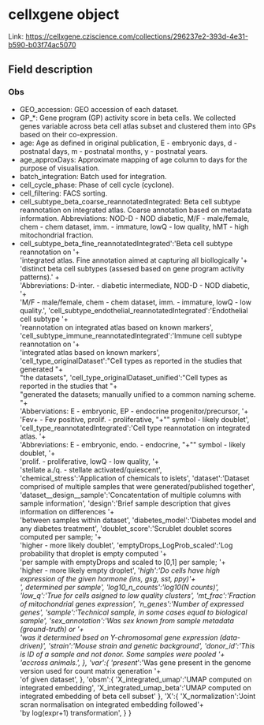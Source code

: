 # cellxgene object

Link: https://cellxgene.cziscience.com/collections/296237e2-393d-4e31-b590-b03f74ac5070

## Field description

### Obs
- GEO_accession: GEO accession of each dataset.
- GP_*: Gene program (GP) activity score in beta cells. We collected genes variable across beta cell atlas subset and clustered them into GPs based on their co-expression.
- age: Age as defined in original publication, E - embryonic days, d - postnatal days, m - postnatal months, y - postnatal years.
- age_approxDays: Approximate mapping of age column to days for the purpose of visualisation.
- batch_integration: Batch used for integration.
- cell_cycle_phase: Phase of cell cycle (cyclone).
- cell_filtering: FACS sorting.
- cell_subtype_beta_coarse_reannotatedIntegrated: Beta cell subtype reannotation on integrated atlas. Coarse annotation based on metadata information. Abbreviations: NOD-D - NOD diabetic, M/F - male/female, chem - chem dataset, imm. - immature, lowQ - low quality, hMT - high mitochondrial fraction.
- cell_subtype_beta_fine_reannotatedIntegrated':'Beta cell subtype reannotation on '+\
          'integrated atlas. Fine annotation aimed at capturing all biollogically '+\
          'distinct beta cell subtypes (assesed based on gene program activity patterns).' +\
          'Abbreviations: D-inter. - diabetic intermediate, NOD-D - NOD diabetic, '+\
          'M/F - male/female, chem - chem dataset, imm. - immature, lowQ - low quality.',
   'cell_subtype_endothelial_reannotatedIntegrated':'Endothelial cell subtype '+\
          'reannotation on integrated atlas based on known markers',
   'cell_subtype_immune_reannotatedIntegrated':'Immune cell subtype reannotation on '+\
          'integrated atlas based on known markers',
   'cell_type_originalDataset':"Cell types as reported in the studies that generated "+\
          "the datasets",
   'cell_type_originalDataset_unified':"Cell types as reported in the studies that "+\
          "generated the datasets; manually unified to a common naming scheme. "+\
          'Abberviations: E - embryonic, EP - endocrine progenitor/precursor, '+\
          'Fev+ - Fev positive, prolif. - proliferative, "+"" symbol - likely doublet',
   'cell_type_reannotatedIntegrated':'Cell type reannotation on integrated atlas. '+\
          'Abbreviations: E - embryonic, endo. - endocrine, "+"" symbol - likely doublet, '+\
          'prolif. - proliferative, lowQ - low quality, '+\
          'stellate a./q. - stellate activated/quiescent',
   'chemical_stress':'Application of chemicals to islets',
   'dataset':'Dataset comprised of multiple samples that were generated/published together',
   'dataset__design__sample':'Concatentation of multiple columns with sample information',
   'design':'Brief sample description that gives information on differences '+\
          'between samples within dataset',
   'diabetes_model':'Diabetes model and any diabetes treatment',
   'doublet_score':'Scrublet doublet scores computed per sample; '+\
          'higher - more likely doublet',
   'emptyDrops_LogProb_scaled':'Log probability that droplet is empty computed '+\
          'per sample with emptyDrops and scaled to [0,1] per sample; '+\
          'higher - more likely empty droplet',
   '*_high':'Do cells have high expression of the given hormone (ins, gsg, sst, ppy)'+\
          ', determined per sample',
   'log10_n_counts':'log10(N counts)',
   'low_q':'True for cells asigned to low quality clusters',
   'mt_frac':'Fraction of mitochondrial genes expression',
   'n_genes':'Number of expressed genes',
   'sample':'Technical sample, in some cases equal to biological sample',
   'sex_annotation':'Was sex known from sample metadata (ground-truth) or '+\
          'was it determined bsed on Y-chromosomal gene expression (data-driven)',
   'strain':'Mouse strain and genetic background',
   'donor_id':'This is ID of a sample and not donor. Some samples were pooled '+\
           'accross animals.',
},
'var':{
  'present_*':'Was gene present in the genome version used for count matrix generation '+\
          'of given dataset',
},
'obsm':{
  'X_integrated_umap':'UMAP computed on integrated embedding', 
  'X_integrated_umap_beta':'UMAP computed on integrated embedding of beta cell subset'
},
'X':{
  'X_normalization':'Joint scran normalisation on integrated embedding followed'+\
          'by log(expr+1) transformation',
}
}

